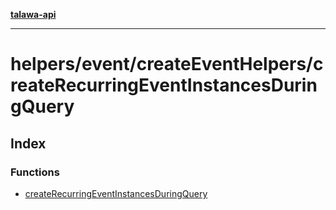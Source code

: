 [**talawa-api**](../../../../README.md)

***

# helpers/event/createEventHelpers/createRecurringEventInstancesDuringQuery

## Index

### Functions

- [createRecurringEventInstancesDuringQuery](functions/createRecurringEventInstancesDuringQuery.md)
